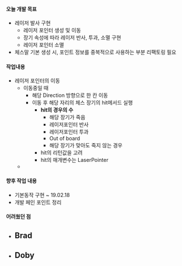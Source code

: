#### 오늘 개발 목표

- 레이저 발사 구현
  - 레이저 포인터 생성 및 이동
  - 장기 속성에 따라 레이저 반사, 투과, 소멸 구현
  - 레이저 포인터 소멸
- 체스말 기본 생성 시, 포인트 정보를 중복적으로 사용하는 부분 리팩토링 필요



#### 작업내용

- 레이저 포인터의 이동
  - 이동중일 때
    - 해당 Direction 방향으로 한 칸 이동
    - 이동 후 해당 자리의 체스 장기의 hit메서드 실행
      - **hit의 경우의 수**
        - 해당 장기가 죽음
        - 레이저포인터 반사
        - 레이저포인터 투과
        - Out of board
        - 해당 장기가 맞아도 죽지 않는 경우
      - hit의 리턴값을 고려
      - hit의 매개변수는 LaserPointer
  - 



#### 향후 작업 내용

- 기본동작 구현 ~ 19.02.18
- 개발 페인 포인트 정리



#### 어려웠던 점

- Brad
  - 
- Doby
  - 